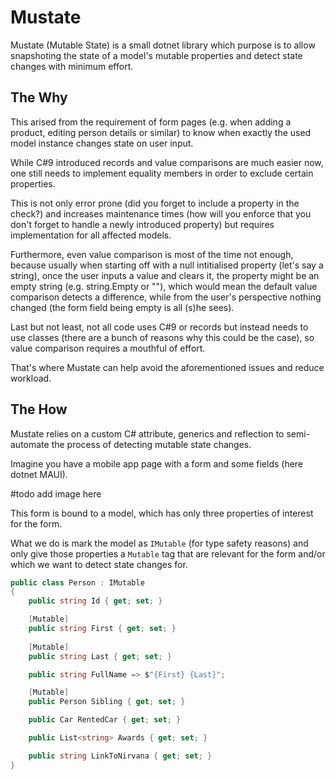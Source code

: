 # Mustate
Mustate (Mutable State) is a small dotnet library which purpose is to allow snapshoting the state of a model's mutable properties and detect state changes with minimum effort.

## The Why
This arised from the requirement of form pages (e.g. when adding a product, editing person details or similar) to know when exactly the used model instance changes state on user input. 

While C#9 introduced records and value comparisons are much easier now, one still needs to implement equality members in order to exclude certain properties.

This is not only error prone (did you forget to include a property in the check?) and increases maintenance times (how will you enforce that you don't forget to handle a newly introduced property) but requires implementation for all affected models.

Furthermore, even value comparison is most of the time not enough, because usually when starting off with a null intitialised property (let's say a string), once the user inputs a value and clears it, the property might be an empty string (e.g. string.Empty or ""), which would mean the default value comparison detects a difference, while from the user's perspective nothing changed (the form field being empty is all (s)he sees).

Last but not least, not all code uses C#9 or records but instead needs to use classes (there are a bunch of reasons why this could be the case), so value comparison requires a mouthful of effort.

That's where Mustate can help avoid the aforementioned issues and reduce workload.

## The How
Mustate relies on a custom C# attribute, generics and reflection to semi-automate the process of detecting mutable state changes.

Imagine you have a mobile app page with a form and some fields (here dotnet MAUI).

#todo add image here

This form is bound to a model, which has only three properties of interest for the form.

What we do is mark the model as `IMutable` (for type safety reasons) and only give those properties a `Mutable` tag that are relevant for the form and/or which we want to detect state changes for.


```csharp
public class Person : IMutable
{
    public string Id { get; set; }

    [Mutable]
    public string First { get; set; }
    
    [Mutable]
    public string Last { get; set; }

    public string FullName => $"{First} {Last}";

    [Mutable]
    public Person Sibling { get; set; } 

    public Car RentedCar { get; set; }

    public List<string> Awards { get; set; }

    public string LinkToNirvana { get; set; }
}
```